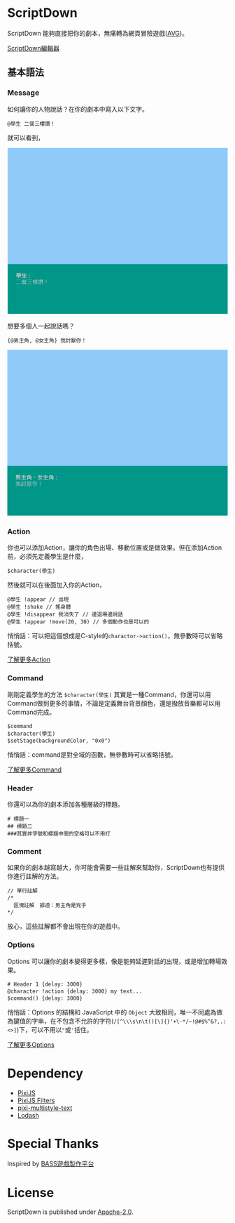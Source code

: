 # ScriptDown

ScriptDown 能夠直接把你的劇本，無痛轉為網頁冒險遊戲([AVG](https://zh.wikipedia.org/zh-tw/%E5%86%92%E9%99%A9%E6%B8%B8%E6%88%8F))。

[ScriptDown編輯器](https://pp253.github.io/script-down/test/editor.html)

## 基本語法

### Message

如何讓你的人物說話？在你的劇本中寫入以下文字。

```
@學生 二餐三樓讚！
```

就可以看到，

![@學生 二餐三樓讚！](./docs/demo1.png)

想要多個人一起說話嗎？

```
{@男主角, @女主角} 我討厭你！
```

![{@男主角, @女主角} 我討厭你！](./docs/demo2.png)

### Action

你也可以添加Action，讓你的角色出場、移動位置或是做效果。但在添加Action前，必須先定義學生是什麼，

```
$character(學生)
```

然後就可以在後面加入你的Action，

```
@學生 !appear // 出現
@學生 !shake // 搖身體
@學生 !disappear 我消失了 // 邊退場邊說話
@學生 !appear !move(20, 30) // 多個動作也是可以的
```

悄悄話：可以把這個想成是C-style的`charactor->action()`，無參數時可以省略括號。

[了解更多Action](./docs/actions.md)

### Command

剛剛定義學生的方法 `$character(學生)` 其實是一種Command，你還可以用Command做到更多的事情，不論是定義舞台背景顏色，還是撥放音樂都可以用Command完成。

```
$command
$character(學生)
$setStage(backgroundColor, "0x0")
```

悄悄話：command是對全域的函數，無參數時可以省略括號。

[了解更多Command](./docs/commands.md)

### Header

你還可以為你的劇本添加各種層級的標題。

```
# 標題一
## 標題二
###其實井字號和標題中間的空格可以不用打
```

### Comment

如果你的劇本越寫越大，你可能會需要一些註解來幫助你，ScriptDown也有提供你進行註解的方法。

```
// 單行註解
/*
  區塊註解　據透：男主角是兇手
*/
```

放心，這些註解都不會出現在你的遊戲中。

### Options

Options 可以讓你的劇本變得更多樣，像是能夠延遲對話的出現，或是增加轉場效果。

```
# Header 1 {delay: 3000}
@character !action {delay: 3000} my text...
$command() {delay: 3000}
```

悄悄話：Options 的結構和 JavaScript 中的 `Object` 大致相同，唯一不同處為做為鍵值的字串，在不包含不允許的字符(`/[^\\\s\n\t()[\]{}'+\-*/~!@#$%^&?,.:<>]`)下，可以不用以`"`或`'`括住。

[了解更多Options](./docs/options.md)

# Dependency

- [PixiJS](http://www.pixijs.com/)
- [PixiJS Filters](https://github.com/pixijs/pixi-filters)
- [pixi-multistyle-text](https://github.com/tleunen/pixi-multistyle-text)
- [Lodash](https://lodash.com/)

# Special Thanks

Inspired by [BASS遊戲製作平台](http://bassavg.com/games.php)

# License

ScriptDown is published under [Apache-2.0](./LICENSE).
